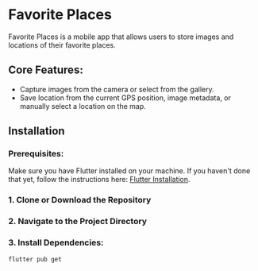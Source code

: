 # Favorite Places

Favorite Places is a mobile app that allows users to store images and locations of their favorite places.

## Core Features:
- Capture images from the camera or select from the gallery.
- Save location from the current GPS position, image metadata, or manually select a location on the map.

## Installation

### Prerequisites:
Make sure you have Flutter installed on your machine. If you haven't done that yet, follow the instructions here: [Flutter Installation](https://flutter.dev/docs/get-started/install).

### 1. Clone or Download the Repository

### 2. Navigate to the Project Directory

### 3. Install Dependencies:
`flutter pub get`